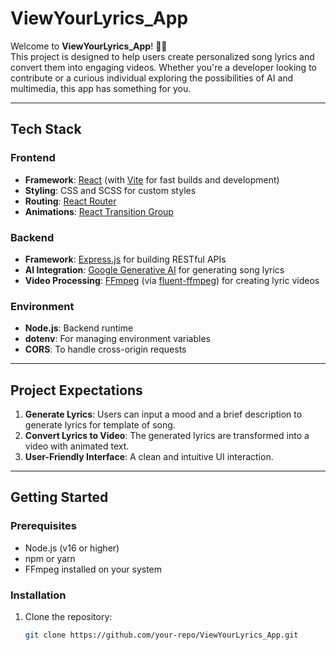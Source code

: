 # ViewYourLyrics_App

Welcome to **ViewYourLyrics_App**! 🎵✨  
This project is designed to help users create personalized song lyrics and convert them into engaging videos. Whether you're a developer looking to contribute or a curious individual exploring the possibilities of AI and multimedia, this app has something for you.

---

## Tech Stack

### **Frontend**
- **Framework**: [React](https://reactjs.org/) (with [Vite](https://vitejs.dev/) for fast builds and development)
- **Styling**: CSS and SCSS for custom styles
- **Routing**: [React Router](https://reactrouter.com/)
- **Animations**: [React Transition Group](https://reactcommunity.org/react-transition-group/)

### **Backend**
- **Framework**: [Express.js](https://expressjs.com/) for building RESTful APIs
- **AI Integration**: [Google Generative AI](https://developers.generativeai.google/) for generating song lyrics
- **Video Processing**: [FFmpeg](https://ffmpeg.org/) (via [fluent-ffmpeg](https://github.com/fluent-ffmpeg/node-fluent-ffmpeg)) for creating lyric videos

### **Environment**
- **Node.js**: Backend runtime
- **dotenv**: For managing environment variables
- **CORS**: To handle cross-origin requests

---

## Project Expectations

1. **Generate Lyrics**: Users can input a mood and a brief description to generate lyrics for template of song.
2. **Convert Lyrics to Video**: The generated lyrics are transformed into a video with animated text.
3. **User-Friendly Interface**: A clean and intuitive UI interaction.

---

## Getting Started

### Prerequisites
- Node.js (v16 or higher)
- npm or yarn
- FFmpeg installed on your system

### Installation
1. Clone the repository:
   ```bash
   git clone https://github.com/your-repo/ViewYourLyrics_App.git

